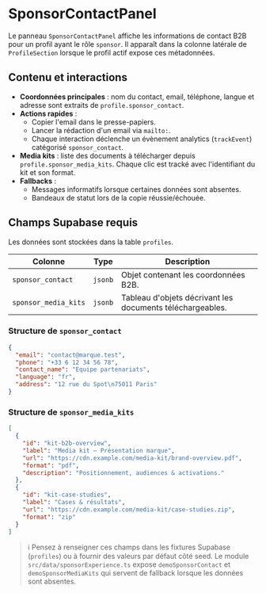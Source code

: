 # SponsorContactPanel

Le panneau `SponsorContactPanel` affiche les informations de contact B2B pour un profil ayant le rôle `sponsor`. Il apparaît dans la colonne latérale de `ProfileSection` lorsque le profil actif expose ces métadonnées.

## Contenu et interactions

- **Coordonnées principales** : nom du contact, email, téléphone, langue et adresse sont extraits de `profile.sponsor_contact`.
- **Actions rapides** :
  - Copier l'email dans le presse-papiers.
  - Lancer la rédaction d'un email via `mailto:`.
  - Chaque interaction déclenche un évènement analytics (`trackEvent`) catégorisé `sponsor_contact`.
- **Media kits** : liste des documents à télécharger depuis `profile.sponsor_media_kits`. Chaque clic est tracké avec l'identifiant du kit et son format.
- **Fallbacks** :
  - Messages informatifs lorsque certaines données sont absentes.
  - Bandeaux de statut lors de la copie réussie/échouée.

## Champs Supabase requis

Les données sont stockées dans la table `profiles`.

| Colonne | Type | Description |
| ------- | ---- | ----------- |
| `sponsor_contact` | `jsonb` | Objet contenant les coordonnées B2B. |
| `sponsor_media_kits` | `jsonb` | Tableau d'objets décrivant les documents téléchargeables. |

### Structure de `sponsor_contact`

```json
{
  "email": "contact@marque.test",
  "phone": "+33 6 12 34 56 78",
  "contact_name": "Equipe partenariats",
  "language": "fr",
  "address": "12 rue du Spot\n75011 Paris"
}
```

### Structure de `sponsor_media_kits`

```json
[
  {
    "id": "kit-b2b-overview",
    "label": "Media kit – Présentation marque",
    "url": "https://cdn.example.com/media-kit/brand-overview.pdf",
    "format": "pdf",
    "description": "Positionnement, audiences & activations."
  },
  {
    "id": "kit-case-studies",
    "label": "Cases & résultats",
    "url": "https://cdn.example.com/media-kit/case-studies.zip",
    "format": "zip"
  }
]
```

> ℹ️ Pensez à renseigner ces champs dans les fixtures Supabase (`profiles`) ou à fournir des valeurs par défaut côté seed. Le module `src/data/sponsorExperience.ts` expose `demoSponsorContact` et `demoSponsorMediaKits` qui servent de fallback lorsque les données sont absentes.
